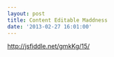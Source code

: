 ```yaml
---
layout: post
title: Content Editable Maddness
date: '2013-02-27 16:01:00'
---
```


http://jsfiddle.net/gmkKg/15/